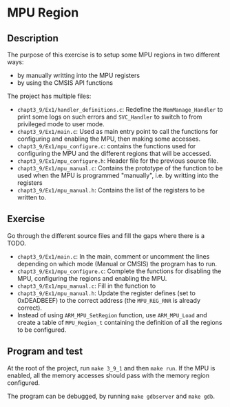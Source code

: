 # MPU Region

## Description

The purpose of this exercise is to setup some MPU regions in two different ways:
- by manually writting into the MPU registers
- by using the CMSIS API functions

The project has multiple files:
- `chapt3_9/Ex1/handler_definitions.c`: Redefine the `MemManage_Handler` to
  print some logs on such errors and `SVC_Handler` to switch to from privileged
  mode to user mode.
- `chapt3_9/Ex1/main.c`: Used as main entry point to call the functions for
  configuring and enabling the MPU, then making some accesses.
- `chapt3_9/Ex1/mpu_configure.c`: contains the functions used for configuring
  the MPU and the different regions that will be accessed.
- `chapt3_9/Ex1/mpu_configure.h`: Header file for the previous source file.
- `chapt3_9/Ex1/mpu_manual.c`: Contains the prototype of the function to be used
  when the MPU is programmed "manually", i.e. by writting into the registers
- `chapt3_9/Ex1/mpu_manual.h`: Contains the list of the registers to be written
  to.

## Exercise

Go through the different source files and fill the gaps where there is a TODO.

- `chapt3_9/Ex1/main.c`: In the main, comment or uncomment the lines depending
  on which mode (Manual or CMSIS) the program has to run.
- `chapt3_9/Ex1/mpu_configure.c`: Complete the functions for disabling the MPU,
  configuring the regions and enabling the MPU.
- `chapt3_9/Ex1/mpu_manual.c`: Fill in the function to
- `chapt3_9/Ex1/mpu_manual.h`: Update the register defines (set to 0xDEADBEEF)
  to the correct address (the `MPU_REG_RNR` is already correct).
- Instead of using `ARM_MPU_SetRegion` function, use `ARM_MPU_Load` and create
  a table of `MPU_Region_t` containing the definition of all the regions to be
  configured.

## Program and test

At the root of the project, run `make 3_9_1` and then `make run`. If the MPU is
enabled, all the memory accesses should pass with the memory region configured.

The program can be debugged, by running `make gdbserver` and `make gdb`.
